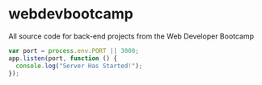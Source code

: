 # webdevbootcamp
All source code for back-end projects from the Web Developer Bootcamp

```javascript
var port = process.env.PORT || 3000;
app.listen(port, function () {
  console.log("Server Has Started!");
});
```

